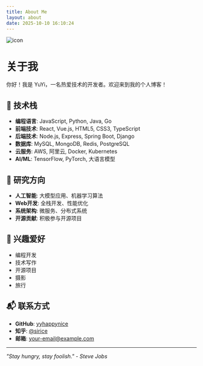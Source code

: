 ```yaml
---
title: About Me
layout: about
date: 2025-10-10 16:10:24
---
```


![icon](https://user-images.githubusercontent.com/12566627/62339199-bf49d500-b50d-11e9-82e7-8ba98e72c3dd.jpg)

# 关于我
你好！我是 YuYi，一名热爱技术的开发者。欢迎来到我的个人博客！

## 🚀 技术栈

- **编程语言**: JavaScript, Python, Java, Go
- **前端技术**: React, Vue.js, HTML5, CSS3, TypeScript
- **后端技术**: Node.js, Express, Spring Boot, Django
- **数据库**: MySQL, MongoDB, Redis, PostgreSQL
- **云服务**: AWS, 阿里云, Docker, Kubernetes
- **AI/ML**: TensorFlow, PyTorch, 大语言模型

## 🎯 研究方向

- **人工智能**: 大模型应用、机器学习算法
- **Web开发**: 全栈开发、性能优化
- **系统架构**: 微服务、分布式系统
- **开源贡献**: 积极参与开源项目

## 🎨 兴趣爱好

- 编程开发
- 技术写作
- 开源项目
- 摄影
- 旅行

## 📬 联系方式

- **GitHub**: [yyhappynice](https://github.com/yyhappynice)
- **知乎**: [@sirice](https://www.zhihu.com/people/sirice)
- **邮箱**: your-email@example.com

---
*"Stay hungry, stay foolish." - Steve Jobs*
